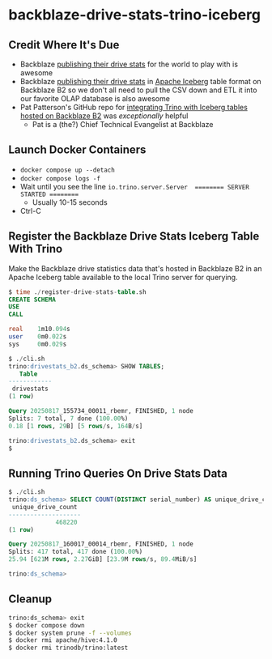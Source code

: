 # backblaze-drive-stats-trino-iceberg

## Credit Where It's Due

* Backblaze [publishing their drive stats](https://www.backblaze.com/cloud-storage/resources/hard-drive-test-data) for the world to play with is awesome
* Backblaze [publishing their drive stats](https://www.backblaze.com/blog/iceberg-on-backblaze-b2/) in [Apache Iceberg](https://iceberg.apache.org/) table format on Backblaze B2 so we don't all need to pull the CSV down and ETL it into our favorite OLAP database is also awesome
* Pat Patterson's GitHub repo for [integrating Trino with Iceberg tables hosted on Backblaze B2](https://github.com/backblaze-b2-samples/trino-getting-started-b2/tree/main/iceberg/trino-iceberg-hive-b2) was _exceptionally_ helpful
  * Pat is a (the?) Chief Technical Evangelist at Backblaze

## Launch Docker Containers
* `docker compose up --detach`
* `docker compose logs -f` 
* Wait until you see the line `io.trino.server.Server  ======== SERVER STARTED ========` 
  * Usually 10-15 seconds
* Ctrl-C

## Register the Backblaze Drive Stats Iceberg Table With Trino

Make the Backblaze drive statistics data that's hosted in Backblaze B2 in an Apache Iceberg table 
available to the local Trino server for querying.

```sql
$ time ./register-drive-stats-table.sh
CREATE SCHEMA
USE
CALL

real    1m10.094s
user    0m0.022s
sys     0m0.029s

$ ./cli.sh
trino:drivestats_b2.ds_schema> SHOW TABLES;
   Table
------------
 drivestats
(1 row)

Query 20250817_155734_00011_rbemr, FINISHED, 1 node
Splits: 7 total, 7 done (100.00%)
0.18 [1 rows, 29B] [5 rows/s, 164B/s]

trino:drivestats_b2.ds_schema> exit
$
```

## Running Trino Queries On Drive Stats Data

```sql
$ ./cli.sh
trino:ds_schema> SELECT COUNT(DISTINCT serial_number) AS unique_drive_count FROM drivestats;
 unique_drive_count
--------------------
             468220
(1 row)

Query 20250817_160017_00014_rbemr, FINISHED, 1 node
Splits: 417 total, 417 done (100.00%)
25.94 [621M rows, 2.27GiB] [23.9M rows/s, 89.4MiB/s]

trino:ds_schema>
```

## Cleanup

```bash
trino:ds_schema> exit
$ docker compose down
$ docker system prune -f --volumes
$ docker rmi apache/hive:4.1.0
$ docker rmi trinodb/trino:latest
```
